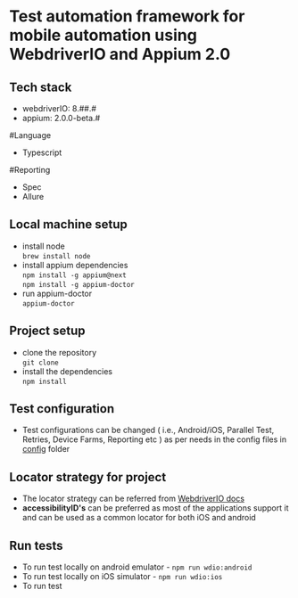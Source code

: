 # Test automation framework for mobile automation using WebdriverIO and Appium 2.0

## Tech stack
- webdriverIO: 8.##.#
- appium: 2.0.0-beta.#

#Language
- Typescript

#Reporting
- Spec
- Allure

## Local machine setup

- install node  
  `brew install node`
- install appium dependencies  
  `npm install -g appium@next`  
  `npm install -g appium-doctor`
- run appium-doctor  
  `appium-doctor`

## Project setup

- clone the repository  
  `git clone `
- install the dependencies  
  `npm install`

## Test configuration

- Test configurations can be changed ( i.e., Android/iOS, Parallel Test, Retries, Device Farms, Reporting etc ) as per needs in the config files in [config]() folder

## Locator strategy for project

- The locator strategy can be referred from [WebdriverIO docs](https://webdriver.io/docs/selectors.html)
- **accessibilityID's** can be preferred as most of the applications support it and can be used as a common locator for both iOS and android


## Run tests

- To run test locally on android emulator - `npm run wdio:android`
- To run test locally on iOS simulator - `npm run wdio:ios`
- To run test 

